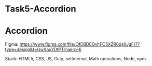 # Task5-Accordion

# Accordion

Figma: https://www.figma.com/file/OfDBDEQvhFC5XZR8qs0JgF/7?type=design&t=GwKauYDtPTrhaerp-6

Stack: HTML5, CSS, JS, Gulp, setInterval, Math operations, Node, npm.
